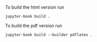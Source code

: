 To build the html version run
```
jupyter-book build .
```

To build the pdf version run
```
jupyter-book build --builder pdflatex .
```